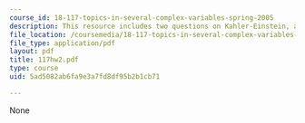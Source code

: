 ```yaml
---
course_id: 18-117-topics-in-several-complex-variables-spring-2005
description: This resource includes two questions on Kahler-Einstein, and Cech cohomology.
file_location: /coursemedia/18-117-topics-in-several-complex-variables-spring-2005/5ad5082ab6fa9e3a7fd8df95b2b1cb71_117hw2.pdf
file_type: application/pdf
layout: pdf
title: 117hw2.pdf
type: course
uid: 5ad5082ab6fa9e3a7fd8df95b2b1cb71

---
```

None